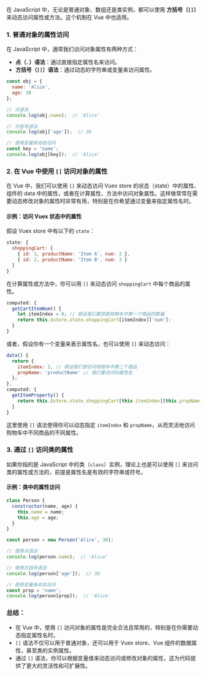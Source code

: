 在 JavaScript 中，无论是普通对象、数组还是类实例，都可以使用 **方括号（`[]`）** 来动态访问属性或方法。这个机制在 Vue 中也适用。

### 1. **普通对象的属性访问**
在 JavaScript 中，通常我们访问对象属性有两种方式：

- **点（`.`）语法**：通过直接指定属性名来访问。
- **方括号（`[]`）语法**：通过动态的字符串或变量来访问属性。

```javascript
const obj = {
  name: 'Alice',
  age: 30
};

// 点语法
console.log(obj.name);  // 'Alice'

// 方括号语法
console.log(obj['age']);  // 30

// 使用变量来动态访问
const key = 'name';
console.log(obj[key]);  // 'Alice'
```

### 2. **在 Vue 中使用 `[]` 访问对象的属性**

在 Vue 中，我们可以使用 `[]` 来动态访问 Vuex store 的状态（state）中的属性、组件的 data 中的属性，或者在计算属性、方法中访问对象属性。这样做常常在需要动态修改对象的属性时非常有用，特别是在你希望通过变量来指定属性名时。

#### 示例：访问 Vuex 状态中的属性
假设 Vuex store 中有以下的 `state`：

```javascript
state: {
  shoppingCart: [
    { id: 1, productName: 'Item A', num: 2 },
    { id: 2, productName: 'Item B', num: 3 }
  ]
}
```

在计算属性或方法中，你可以用 `[]` 来动态访问 `shoppingCart` 中每个商品的属性。

```javascript
computed: {
  getCartItemNum() {
    let itemIndex = 0; // 假设我们要获取购物车中第一个商品的数量
    return this.$store.state.shoppingCart[itemIndex]['num'];
  }
}
```

或者，假设你有一个变量来表示属性名，也可以使用 `[]` 来动态访问：

```javascript
data() {
  return {
    itemIndex: 1, // 假设我们想访问购物车中第二个商品
    propName: 'productName' // 我们要访问的属性名
  };
},
computed: {
  getItemProperty() {
    return this.$store.state.shoppingCart[this.itemIndex][this.propName];
  }
}
```

这里使用 `[]` 语法使得你可以动态指定 `itemIndex` 和 `propName`，从而灵活地访问购物车中不同商品的不同属性。

### 3. **通过 `[]` 访问类的属性**

如果你指的是 JavaScript 中的类（`class`）实例，理论上也是可以使用 `[]` 来访问类的属性或方法的，前提是属性名是有效的字符串或符号。

#### 示例：类中的属性访问
```javascript
class Person {
  constructor(name, age) {
    this.name = name;
    this.age = age;
  }
}

const person = new Person('Alice', 30);

// 使用点语法
console.log(person.name);  // 'Alice'

// 使用方括号语法
console.log(person['age']);  // 30

// 使用变量来动态访问
const prop = 'name';
console.log(person[prop]);  // 'Alice'
```

### 总结：
- 在 Vue 中，使用 `[]` 访问对象的属性是完全合法且常用的，特别是在你需要动态指定属性名时。
- `[]` 语法不仅可以用于普通对象，还可以用于 Vuex store、Vue 组件的数据属性，甚至类的实例属性。
- 通过 `[]` 语法，你可以根据变量值来动态访问或修改对象的属性，这为代码提供了更大的灵活性和可扩展性。